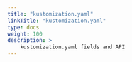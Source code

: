 ```yaml
---
title: "kustomization.yaml"
linkTitle: "kustomization.yaml"
type: docs
weight: 100
description: >
    kustomization.yaml fields and API
---
```




